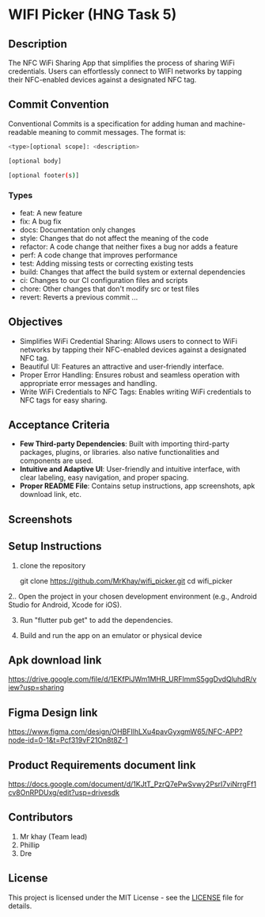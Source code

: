# WIFI Picker (HNG Task 5)

## Description

The NFC WiFi Sharing App that simplifies the process of sharing WiFi credentials. Users can effortlessly connect to WIFI networks by tapping their NFC-enabled devices against a designated NFC tag.

## Commit Convention

Conventional Commits is a specification for adding human and machine-readable meaning to commit messages. The format is:

```bash
<type>[optional scope]: <description>

[optional body]

[optional footer(s)]
```

### Types

- feat: A new feature
- fix: A bug fix
- docs: Documentation only changes
- style: Changes that do not affect the meaning of the code
- refactor: A code change that neither fixes a bug nor adds a feature
- perf: A code change that improves performance
- test: Adding missing tests or correcting existing tests
- build: Changes that affect the build system or external dependencies
- ci: Changes to our CI configuration files and scripts
- chore: Other changes that don't modify src or test files
- revert: Reverts a previous commit
...

## Objectives

- Simplifies WiFi Credential Sharing: Allows users to connect to WiFi networks by tapping their NFC-enabled devices against a designated NFC tag.
- Beautiful UI: Features an attractive and user-friendly interface.
- Proper Error Handling: Ensures robust and seamless operation with appropriate error messages and handling.
- Write WiFi Credentials to NFC Tags: Enables writing WiFi credentials to NFC tags for easy sharing.

## Acceptance Criteria

- **Few Third-party Dependencies**: Built with importing third-party packages, plugins, or libraries. also native functionalities and components are used.
- **Intuitive and Adaptive UI**: User-friendly and intuitive interface, with clear labeling, easy navigation, and proper spacing.
- **Proper README File**: Contains setup instructions, app screenshots, apk download link, etc.

## Screenshots

## Setup Instructions

1. clone the repository

   git clone https://github.com/MrKhay/wifi_picker.git
  cd wifi_picker

2.. Open the project in your chosen development environment (e.g., Android Studio for Android, Xcode for iOS).

3. Run "flutter pub get" to add the dependencies.
   
4. Build and run the app on an emulator or physical device

## Apk download link

https://drive.google.com/file/d/1EKfPiJWm1MHR_URFlmmS5ggDvdQluhdR/view?usp=sharing

## Figma Design link

https://www.figma.com/design/OHBFIlhLXu4pavGyxgmW65/NFC-APP?node-id=0-1&t=Pcf319vF21On8t8Z-1

## Product Requirements document link

https://docs.google.com/document/d/1KJtT_PzrQ7ePwSvwy2PsrI7viNrrgFf1cv8OnRPDUxg/edit?usp=drivesdk

## Contributors

 1. Mr khay (Team lead)
2.  Phillip
3. Dre

## License

This project is licensed under the MIT License - see the [LICENSE](LICENSE) file for details.
